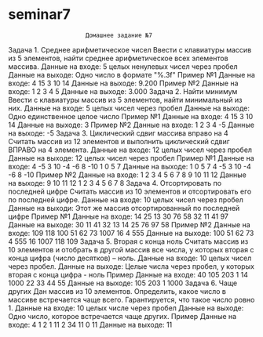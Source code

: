 # seminar7
                          Домашнее задание №7
Задача 1. Среднее арифметическое чисел
    Ввести с клавиатуры массив из 5 элементов, найти среднее арифметическое
    всех элементов массива.
    Данные на входе: 5 целых ненулевых чисел через пробел
    Данные на выходе: Одно число в формате "%.3f"
        Пример №1
            Данные на входе: 4 15 3 10 14
            Данные на выходе: 9.200
        Пример №2
            Данные на входе: 1 2 3 4 5
            Данные на выходе: 3.000
Задача 2. Найти минимум
    Ввести с клавиатуры массив из 5 элементов, найти минимальный из них.
    Данные на входе: 5 целых чисел через пробел
    Данные на выходе: Одно единственное целое число
        Пример №1
            Данные на входе: 4 15 3 10 14
            Данные на выходе: 3
        Пример №2
            Данные на входе: 1 2 3 4 -5
            Данные на выходе: -5
Задача 3. Циклический сдвиг массива вправо на 4
    Считать массив из 12 элементов и выполнить циклический сдвиг ВПРАВО на 4
    элемента.
    Данные на входе: 12 целых чисел через пробел
    Данные на выходе: 12 целых чисел через пробел
        Пример №1
            Данные на входе: 4 -5 3 10 -4 -6 8 -10 1 0 5 7
            Данные на выходе: 1 0 5 7 4 -5 3 10 -4 -6 8 -10
        Пример №2
            Данные на входе: 1 2 3 4 5 6 7 8 9 10 11 12
            Данные на выходе: 9 10 11 12 1 2 3 4 5 6 7 8
Задача 4. Отсортировать по последней цифре
    Считать массив из 10 элементов и отсортировать его по последней цифре.
    Данные на входе: 10 целых чисел через пробел
    Данные на выходи: Этот же массив отсортированный по последней цифре
        Пример №1
            Данные на входе: 14 25 13 30 76 58 32 11 41 97
            Данные на выходе: 30 11 41 32 13 14 25 76 97 58
        Пример №2
            Данные на входе: 109 118 100 51 62 73 1007 16 4 555
            Данные на выходе: 100 51 62 73 4 555 16 1007 118 109
Задача 5. Вторая с конца ноль
    Считать массив из 10 элементов и отобрать в другой массив все числа, у
    которых вторая с конца цифра (число десятков) – ноль.
    Данные на входе: 10 целых чисел через пробел.
    Данные на выходе: Целые числа через пробел, у которых вторая с конца
                      цифра - ноль
        Пример
            Данные на входе: 40 105 203 1 14 1000 22 33 44 55
            Данные на выходе: 105 203 1 1000
Задача 6. Чаще других
    Дан массив из 10 элементов. Определить, какое число в массиве встречается
    чаще всего. Гарантируется, что такое число ровно 1.
    Данные на входе: 10 целых числе через пробел
    Данные на выходе: Одно число, которое встречается чаще других.
        Пример
            Данные на входе: 4 1 2 1 11 2 34 11 0 11
            Данные на выходе: 11
